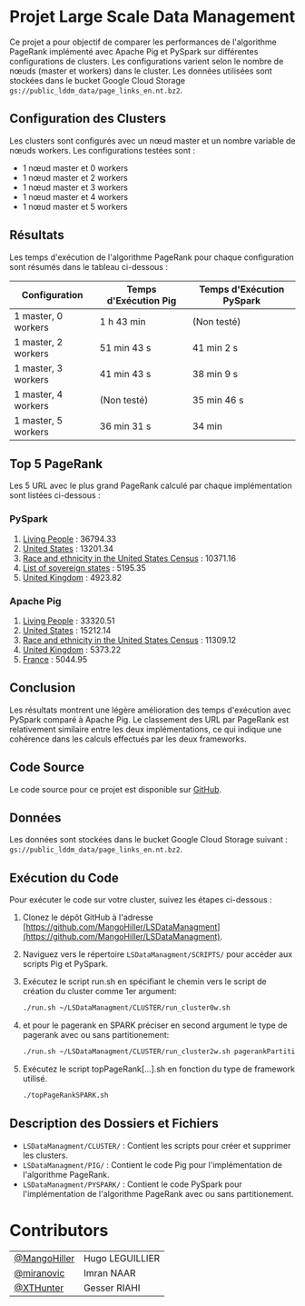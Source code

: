 # Projet Large Scale Data Management

Ce projet a pour objectif de comparer les performances de l'algorithme PageRank implémenté avec Apache Pig et PySpark sur différentes configurations de clusters. Les configurations varient selon le nombre de nœuds (master et workers) dans le cluster. Les données utilisées sont stockées dans le bucket Google Cloud Storage `gs://public_lddm_data/page_links_en.nt.bz2`.

## Configuration des Clusters

Les clusters sont configurés avec un nœud master et un nombre variable de nœuds workers. Les configurations testées sont :

- 1 nœud master et 0 workers
- 1 nœud master et 2 workers
- 1 nœud master et 3 workers
- 1 nœud master et 4 workers
- 1 nœud master et 5 workers

## Résultats

Les temps d'exécution de l'algorithme PageRank pour chaque configuration sont résumés dans le tableau ci-dessous :

| Configuration       | Temps d'Exécution Pig | Temps d'Exécution PySpark |
|---------------------|-----------------------|---------------------------|
| 1 master, 0 workers | 1 h 43 min            | (Non testé)               |
| 1 master, 2 workers | 51 min 43 s           | 41 min 2 s                |
| 1 master, 3 workers | 41 min 43 s           | 38 min 9 s                |
| 1 master, 4 workers | (Non testé)           | 35 min 46 s               |
| 1 master, 5 workers | 36 min 31 s           | 34 min                    |

## Top 5 PageRank

Les 5 URL avec le plus grand PageRank calculé par chaque implémentation sont listées ci-dessous :

### PySpark

1. [Living People](http://dbpedia.org/resource/Living_people) : 36794.33
2. [United States](http://dbpedia.org/resource/United_States) : 13201.34
3. [Race and ethnicity in the United States Census](http://dbpedia.org/resource/Race_and_ethnicity_in_the_United_States_Census) : 10371.16
4. [List of sovereign states](http://dbpedia.org/resource/List_of_sovereign_states) : 5195.35
5. [United Kingdom](http://dbpedia.org/resource/United_Kingdom) : 4923.82

### Apache Pig

1. [Living People](http://dbpedia.org/resource/Living_people) : 33320.51
2. [United States](http://dbpedia.org/resource/United_States) : 15212.14
3. [Race and ethnicity in the United States Census](http://dbpedia.org/resource/Race_and_ethnicity_in_the_United_States_Census) : 11309.12
4. [United Kingdom](http://dbpedia.org/resource/United_Kingdom) : 5373.22
5. [France](http://dbpedia.org/resource/France) : 5044.95

## Conclusion

Les résultats montrent une légère amélioration des temps d'exécution avec PySpark comparé à Apache Pig. Le classement des URL par PageRank est relativement similaire entre les deux implémentations, ce qui indique une cohérence dans les calculs effectués par les deux frameworks.

## Code Source

Le code source pour ce projet est disponible sur [GitHub](https://github.com/momo54/large_scale_data_management).

## Données

Les données sont stockées dans le bucket Google Cloud Storage suivant : `gs://public_lddm_data/page_links_en.nt.bz2`.

## Exécution du Code

Pour exécuter le code sur votre cluster, suivez les étapes ci-dessous :

1. Clonez le dépôt GitHub à l'adresse [https://github.com/MangoHiller/LSDataManagment](https://github.com/MangoHiller/LSDataManagment).
2. Naviguez vers le répertoire `LSDataManagment/SCRIPTS/` pour accéder aux scripts Pig et PySpark.
3. Exécutez le script run.sh en spécifiant le chemin vers le script de création du cluster comme 1er argument:
    ```bash
    ./run.sh ~/LSDataManagment/CLUSTER/run_cluster0w.sh
4. et pour le pagerank en SPARK préciser en second argument le type de pagerank avec ou sans partitionement:

    ```bash
    ./run.sh ~/LSDataManagment/CLUSTER/run_cluster2w.sh pagerankPartitioned.py
5. Exécutez le script topPageRank[...].sh en fonction du type de framework utilisé.
    ```bash
    ./topPageRankSPARK.sh 
## Description des Dossiers et Fichiers

- `LSDataManagment/CLUSTER/` : Contient les scripts pour créer et supprimer les clusters.
- `LSDataManagment/PIG/` : Contient le code Pig pour l'implémentation de l'algorithme PageRank.
- `LSDataManagment/PYSPARK/` : Contient le code PySpark pour l'implémentation de l'algorithme PageRank avec ou sans partitionement.


# Contributors

|                                                    |                  |
| -------------------------------------------------- | ---------------- |
| [@MangoHiller](https://github.com/MangoHiller)     | Hugo LEGUILLIER  |
| [@miranovic](https://github.com/miranovic)         | Imran NAAR       |
| [@XTHunter](https://github.com/XTHunter)           | Gesser RIAHI     |